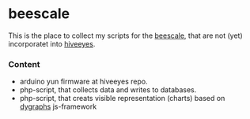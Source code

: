 # beescale

This is the place to collect my scripts for the <a href="http://www.euse.de/honig/beescale/graph.php">beescale</a>, that are not (yet) incorporatet into <a href="https://github.com/hiveeyes/arduino">hiveeyes</a>.

<h3>Content</h3>
<ul>
<li>arduino yun firmware at hiveeyes repo.
<li>php-script, that collects data and writes to databases.
<li>php-script, that creats visible representation (charts) based on <a href="http://dygraphs.com/">dygraphs</a> js-framework
</ul>
